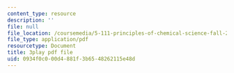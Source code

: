 ```yaml
---
content_type: resource
description: ''
file: null
file_location: /coursemedia/5-111-principles-of-chemical-science-fall-2008/0934f0c000d4881f3b6548262115e48d_PJFW3Vrv-5w.pdf
file_type: application/pdf
resourcetype: Document
title: 3play pdf file
uid: 0934f0c0-00d4-881f-3b65-48262115e48d
---
```

